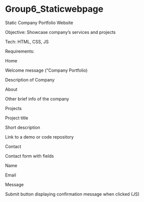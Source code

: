 # Group6_Staticwebpage
 Static Company Portfolio Website

Objective: Showcase company’s services and projects

Tech: HTML, CSS, JS

Requirements: 

Home 

Welcome message (“Company Portfolio)

Description of Company
	
About

Other brief info of the company

Projects

Project title

Short description

Link to a demo or code repository

Contact

Contact form with fields

Name

Email

Message

Submit button displaying confirmation message when clicked (JS)


